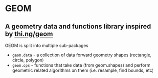 # GEOM

## A geometry data and functions library inspired by [thi.ng/geom](https://github.com/thi-ng/umbrella/tree/develop/packages/geom)

GEOM is split into multiple sub-packages

+ `geom.data` - a collection of data forward geometry shapes (rectangle, circle, polygon)
+ `geom.ops` - functions that take data (from geom.shapes) and perform geometric related algorithms on them (i.e. resample, find bounds, etc)
